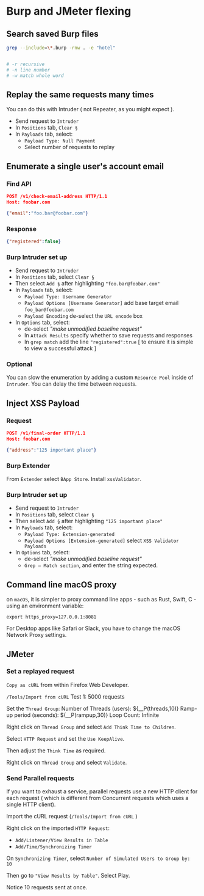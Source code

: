# Burp and JMeter flexing

## Search saved Burp files

```bash
grep --include=\*.burp -rnw . -e "hotel"


# -r recursive
# -n line number
# -w match whole word
```

## Replay the same requests many times

You can do this with Intruder ( not Repeater, as you might expect ).  

 - Send request to `Intruder`
 - In `Positions` tab, `Clear §`
 - In `Payloads` tab, select:
    - `Payload Type: Null Payment`
    -  Select number of requests to replay

## Enumerate a single user's account email

### Find API

```json
POST /v1/check-email-address HTTP/1.1
Host: foobar.com

{"email":"foo.bar@foobar.com"}
```

### Response

```json
{"registered":false}
```

### Burp Intruder set up

 - Send request to `Intruder`
 - In `Positions` tab, select `Clear §`
 - Then select `Add §` after highlighting `"foo.bar@foobar.com"`
 - In `Payloads` tab, select:
    - `Payload Type: Username Generator`
    - `Payload Options [Username Generator]` add base target email `foo_bar@foobar.com`
    - `Payload Encoding` de-select the `URL encode` box
 - In `Options` tab, select:
    - de-select _"make unmodified baseline request"_
    - In `Attack Results` specify whether to save requests and responses
    - In `grep match` add the line `"registered":true` [ to ensure it is simple to view a successful attack ]

### Optional

You can slow the enumeration by adding a custom `Resource Pool` inside of `Intruder`.  You can delay the time between requests.

## Inject XSS Payload

### Request

```json
POST /v1/final-order HTTP/1.1
Host: foobar.com

{"address":"125 important place"}
```

### Burp Extender

From `Extender` select `BApp Store`. Install `xssValidator`.

### Burp Intruder set up

 - Send request to `Intruder`
 - In `Positions` tab, select `Clear §`
 - Then select `Add §` after highlighting `"125 important place"`
 - In `Payloads` tab, select:
    - `Payload Type: Extension-generated`
    - `Payload Options [Extension-generated]` select `XSS Validator Payloads`
 - In `Options` tab, select:
    - de-select _"make unmodified baseline request"_
    - `Grep – Match section`, and enter the string expected.

## Command line macOS proxy

on `macOS`, it is simpler to proxy command line apps - such as Rust, Swift, C - using an environment variable:

`export https_proxy=127.0.0.1:8081`

For Desktop apps like Safari or Slack, you have to change the macOS Network Proxy settings.

## JMeter

### Set a replayed request

`Copy as cURL` from within Firefox Web Developer.

`/Tools/Import from cURL`
Test 1: 5000 requests

Set the `Thread Group`:
   Number of Threads (users): ${__P(threads,10)}
   Ramp-up period (seconds): ${__P(rampup,30)}
   Loop Count: Infinite

Right click on `Thread Group` and select `Add Think Time to Children`.

Select `HTTP Request` and set the `Use KeepAlive`.

Then adjust the `Think Time` as required.

Right click on `Thread Group` and select `Validate`.

### Send Parallel requests

If you want to exhaust a service, parallel requests use a new HTTP client for each request ( which is different from Concurrent requests which uses a single HTTP client).

Import the cURL request (`/Tools/Import from cURL` )

Right click on the imported `HTTP Request`:

- `Add/Listener/View Results in Table`
- `Add/Time/Synchronizing Timer`

On `Synchronizing Timer`, select `Number of Simulated Users to Group by: 10`

Then go to `"View Results by Table"`.  Select Play.

Notice 10 requests sent at once.
